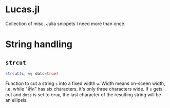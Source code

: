 Lucas.jl
========

Collection of misc. Julia snippets I need more than once.

String handling
===============

`strcut`
--------

```julia
strcut(s, w; dots=true)
```

Function to cut a string `s` into a fixed width `w`. Width means on-sceen width, i.e. while "ที่รัก" has six characters, it's only three characters wide.
If `s` gets cut and `dots` is set to `true`, the last character of the resulting string will be an ellipsis.
